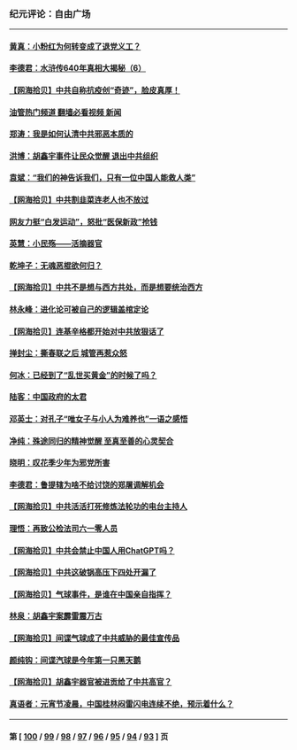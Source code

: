 ### 纪元评论：自由广场
---
#### [黄真：小粉红为何转变成了退党义工？](../../pages/nsc993/n13933749.md?02210330) 
#### [李德君：水浒传640年真相大揭秘（6）](../../pages/nsc993/n13933774.md?02210330) 
#### [【网海拾贝】中共自称抗疫创“奇迹”，脸皮真厚！](../../pages/nsc993/n13933756.md?02210330) 
#### [油管热门频道 翻墙必看视频 新闻](ok?02210330)
#### [郑涛：我是如何认清中共邪恶本质的](../../pages/nsc993/n13933632.md?02210330) 
#### [洪博：胡鑫宇事件让民众觉醒 退出中共组织](../../pages/nsc993/n13933571.md?02210330) 
#### [袁斌：“我们的神告诉我们，只有一位中国人能救人类”](../../pages/nsc993/n13933240.md?02210330) 
#### [【网海拾贝】中共割韭菜连老人也不放过](../../pages/nsc993/n13933148.md?02210330) 
#### [网友力挺“白发运动”，怒批“医保新政”抢钱](../../pages/nsc993/n13932475.md?02210330) 
#### [英慧：小民殇——活摘器官](../../pages/nsc993/n13931859.md?02210330) 
#### [乾坤子：无魂恶棍欲何归？](../../pages/nsc993/n13931878.md?02210330) 
#### [【网海拾贝】中共不是想与西方共处，而是想要统治西方](../../pages/nsc993/n13931736.md?02210330) 
#### [林永峰：进化论可被自己的逻辑盖棺定论](../../pages/nsc993/n13930862.md?02210330) 
#### [【网海拾贝】连基辛格都开始对中共放狠话了](../../pages/nsc993/n13930756.md?02210330) 
#### [掸封尘：撕春联之后 城管再惹众怒](../../pages/nsc993/n13930154.md?02210330) 
#### [何冰：已经到了“乱世买黄金”的时候了吗？](../../pages/nsc993/n13930205.md?02210330) 
#### [陆客：中国政府的太君](../../pages/nsc993/n13930190.md?02210330) 
#### [邓英士：对孔子“唯女子与小人为难养也”一语之感悟](../../pages/nsc993/n13929997.md?02210330) 
#### [净纯：殊途同归的精神觉醒 至真至善的心灵契合](../../pages/nsc993/n13930109.md?02210330) 
#### [晓明：叹花季少年为邪党所害](../../pages/nsc993/n13929781.md?02210330) 
#### [李德君：鲁提辖为啥不给讨饶的郑屠调解机会](../../pages/nsc993/n13929491.md?02210330) 
#### [【网海拾贝】中共活活打死修炼法轮功的电台主持人](../../pages/nsc993/n13929464.md?02210330) 
#### [理悟：再致公检法司六一零人员](../../pages/nsc993/n13928341.md?02210330) 
#### [【网海拾贝】中共会禁止中国人用ChatGPT吗？](../../pages/nsc993/n13927568.md?02210330) 
#### [【网海拾贝】中共这破锅高压下四处开漏了](../../pages/nsc993/n13926953.md?02210330) 
#### [【网海拾贝】气球事件，是谁在中国亲自指挥？](../../pages/nsc993/n13926256.md?02210330) 
#### [林泉：胡鑫宇案霹雷震万古](../../pages/nsc993/n13926283.md?02210330) 
#### [【网海拾贝】间谍气球成了中共威胁的最佳宣传品](../../pages/nsc993/n13925216.md?02210330) 
#### [颜纯钩：间谍汽球是今年第一只黑天鹅](../../pages/nsc993/n13925162.md?02210330) 
#### [【网海拾贝】胡鑫宇器官被进贡给了中共高官？](../../pages/nsc993/n13923771.md?02210330) 
#### [真语者：元宵节凌晨，中国桂林闷雷闪电连续不绝，预示着什么？](../../pages/nsc993/n13923798.md?02210330) 

---
#### 第 [ [100](./100.md?02210330) / [99](./99.md?02210330) / [98](./98.md?02210330) / [97](./97.md?02210330) / [96](./96.md?02210330) / [95](./95.md?02210330) / [94](./94.md?02210330) / [93](./93.md?02210330) ] 页
